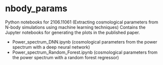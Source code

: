 # nbody_params
Python notebooks for 2106.11061 (Extracting cosmological parameters from N-body simulations using machine learning techniques)
Contains the Jupyter notebooks for generating the plots in the published paper.
- Power_spectrum_DNN.ipynb (cosmological parameters from the power spectrum with a deep neural network)
- Power_spectrum_Random_Forest.ipynb (cosmological parameters from the power spectrum with a random forest regressor)
